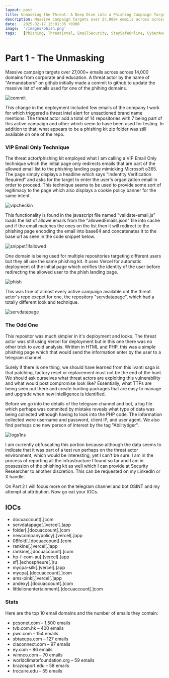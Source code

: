 ```yaml
---
layout: post
title: Unmasking the Threat∶ A Deep Dive into a Phishing Campaign Targeting Corporate and Educational Emails
description: Massive campaign targets over 27,000+ emails across across 14,000 domains from corporate and education. A threat actor by the name of "Armandabors" on github initially made a commit to github to update the massive list of emails used for one of the phihing domains.
date:   2025-02-17 15:01:35 +0300
image:  '/images/phish.png'
tags:   [Phishing, ThreatIntel, EmailSecurity, StaySafeOnline, CyberAwareness]
---
```

# Part 1 - The Unmasking 
Massive campaign targets over 27,000+ emails across across 14,000 domains from corporate and education. A threat actor by the name of "Armandabors" on github initially made a commit to github to update the massive list of emails used for one of the phihing domains. 

![commit]({{site.baseurl}}/images/commit.png)

This change in the deployment included few emails of the company I work for which triggered a threat intel alert for unsactioned brand name mentions. The threat actor add a total of 14 repositories with 7 being part of this active campaign and other which seem to have been used for testing. In addition to that,  what appears to be a phishing kit zip folder was still available on one of the repo.

### VIP Email Only Technique
The threat actor/phishing kit employed what I am calling a VIP Email Only technique which the initial page only redirects emails that are part of the allowed email list to the phishing landing page mimicking Microsoft o365. The page simply displays a headline which says "Indentity Verification Required" and asks for the target to enter the user's organization email in order to proceed. This technique seems to be used to provide some sort of legitimacy to the page which also displays a cookie policy banner for the same intent.

![vipcheckin]({{site.baseurl}}/images/vipcheckin.png)

This functionality is found in the javascript file named "validate-email.js" loads the list of allowe emails from the "allowedEmails.json" file into cache and if the email matches the ones on the list then it will redirect to the phishing page encoding the email into base64 and concatenates it to the base url as seen in the code snippet below.

![snippet1ifallowed]({{site.baseurl}}/images/snippet1ifallowed.png)

One domain is being used for multiple repositories targeting different users but they all use the same phishing kit. It uses Vercel for automatic deployment of the initial page which verifies the identity of the user before redirecting the allowed user to the phish landing page.

![phish]({{site.baseurl}}/images/phish.png)

This was true of almost every active campaign available ont the threat actor's repo excpet for one, the repository "servdatapage", which had a totally different look and technique.

![servdatapage]({{site.baseurl}}/images/servdatapage.png)

### The Odd One
This repositor was much simpler in it's deployment and looks. The threat actor was still using Vercel for deployment but in this one there was no other trick to avoid analysis. Written in HTML and PHP, this was a simple phishing page which that would send the information enter by the user to a telegram channel.

Surely if there is one thing, we should have learned from this Ivanti saga is that patching, factory reset or replacement must not be the end of the hunt. We should ask ourselves what threat actors are exploiting this vulnerability and what would post compromise look like? Essentially, what TTPs are being seen out there and create hunting packages that are easy to manage and upgrade when new intelligence is identified. 

Before we go into the details of the telegram channel and bot, a log file which perhaps was commited by mistake reveals what type of data was being collected withough having to look into the PHP code. The information collected were username and password, client IP, and user agent. We also find perhaps one new person of interest by the tag "Abilitytiger".

![logs1ns]({{site.baseurl}}/images/logs1ns.png)

I am currently obfuscating this portion because although the data seems to indicate that it was part of a test run perhaps on the threat actor environment, which would be interesting, yet I can't be sure. I am in the process of reporting all the infrastructure I found so far and I am in possession of the phishing kit as well which I can provide at Security Researcher to another discretion. This can be requested on my LinkedIn or X handle.

On Part 2 I will focus more on the telegram channel and bot OSINT and my attempt at attribution. Now go eat your IOCs.

## IOCs
* docuaccount[.]com  
* servdatapage[.]vercel[.]app  
* folder[.]docuaccount[.]com  
* newcompanypolicy[.]vercel[.]app  
* 08fold[.]docuaccount[.]com  
* rankine[.]vercel[.]app  
* rankine[.]docuaccount[.]com  
* hp-f-com-au[.]vercel[.]app  
* sf[.]echospheure[.]ru  
* mycpa-silk[.]vercel[.]app  
* mycpa[.]docuaccount[.]com  
* ams-pink[.]vercel[.]app  
* andexy[.]docuaccount[.]com  
* littlelionentertainment[.]docuaccount[.]com  

### Stats
Here are the top 10 email domains and the number of emails they contain:

* pcsonet.com – 1,500 emails
* tvb.com.hk – 400 emails
* pwc.com – 154 emails
* sbtaxcpa.com – 127 emails
* claconnect.com – 97 emails
* ey.com – 86 emails
* winnco.com – 70 emails
* worldclimatefoundation.org – 59 emails
* brazosport.edu – 58 emails
* trocaire.edu – 55 emails 